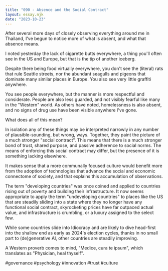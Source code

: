 ```yaml
---
title: "090 - Absence and the Social Contract"
layout: essay.njk
date: "2023-10-23"
---
```


After several more days of closely observing everything around me in Thailand, I've begun to notice more of what is absent, and what that absence means.

I noted yesterday the lack of cigarette butts everywhere, a thing you'll often see in the US and Europe, but that is the tip of another iceberg.

Despite there being food virtually everywhere, you don't see the (literal) rats that rule Seattle streets, nor the abundant seagulls and pigeons that dominate many similar places in Europe. You also see very little graffiti anywhere.

You see people everywhere, but the manner is more respectful and considerate. People are also less guarded, and not visibly fearful like many in the "Western" world. As others have noted, homelessness is also absent, and no signs of drug use have been visible anywhere I've gone.

What does all of this mean?

In isolation any of these things may be interpreted narrowly in any number of plausible-sounding, but wrong, ways. Together, they paint the picture of a much stronger "social contract". This means that there is a much stronger bond of trust, shared purpose, and passive adherence to social norms. The means of enforcing this social contract may differ, but the presence of it is something lacking elsewhere.

It makes sense that a more communally focused culture would benefit more from the adoption of technologies that advance the social and economic connectome of society, and that explains this accumulation of observations.

The term "developing countries" was once coined and applied to countries rising out of poverty and building their infrastructure. It now seems appropriate to apply the term "undeveloping countries" to places like the US that are steadily sliding into a state where they no longer have any functional social contract, skyrocketing prices have far outpaced actual value, and infrastructure is crumbling, or a luxury assigned to the select few.

While some countries slide into Idiocracy and are likely to dive head-first into the shallow end as early as 2024's election cycles, thanks in no small part to (de)generative AI, other countries are steadily improving.

A Western proverb comes to mind, "Medice, cura te ipsum", which translates as "Physician, heal thyself".

#governance #psychology #innovation #trust #culture
